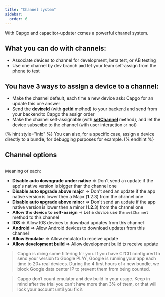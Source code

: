 ```yaml
---
title: "Channel system"
sidebar:
  order: 6
---
```


With Capgo and capacitor-updater comes a powerful channel system.

## What you can do with channels:

* Associate devices to channel for development, beta test, or AB testing
* Use one channel by dev branch and let your team self-assign from the phone to test

## You have 3 ways to assign a device to a channel:

* Make the channel default, each time a new device asks Capgo for an update this one answer
* Send the **deviceId** (with [**getId**](/docs/plugin/api#getid) method) to your backend and send from your backend to Capgo the assign order
* Make the channel self-assignable (with [**setChannel**](/docs/plugin/api#setchannel) method), and let the device subscribe to the channel (with user interaction or not)

{% hint style="info" %}
You can also, for a specific case, assign a device directly to a bundle, for debugging purposes for example.
{% endhint %}

## Channel options

<figure><img src="/image (1).png" alt=""><figcaption></figcaption></figure>

Meaning of each:

* **Disable auto downgrade under native** => Don't send an update if the app's native version is bigger than the channel one
* **Disable auto upgrade above major** => Don't send an update if the app native version is lower then a Major (**1**.2.3) from the channel one
* **Disable auto upgrade above minor** => Don't send an update if the app native version is lower then a minor (1.**2**.3) from the channel one
* **Allow the device to self-assign** => Let a device use the `setChannel` method to this channel
* **IOS** => Allow IOS devices to download updates from this channel
* **Android** => Allow Android devices to download updates from this channel
* **Allow Emulator** => Allow emulator to receive update
* **Allow development build** => Allow development build to receive update

> Capgo is doing some filtering for you. If you have CI/CD configured to send your version to Google PLAY, Google is running your app each time to 20+ real devices. During the 4 first hours of a new bundle, we block Google data center IP to prevent them from being counted.

> Capgo don't count emulator and dev build in your usage. Keep in mind after the trial you can't have more than 3% of them, or that will lock your account until you fix it.

